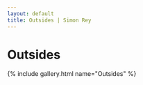 ```yaml
---
layout: default
title: Outsides | Simon Rey
---
```


# Outsides

{% include gallery.html name="Outsides" %}